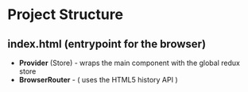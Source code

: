 # Project Structure
## index.html (entrypoint for the browser)
- **Provider** (Store) - wraps the main component with the global redux store
- **BrowserRouter** - ( uses the HTML5 history API )
